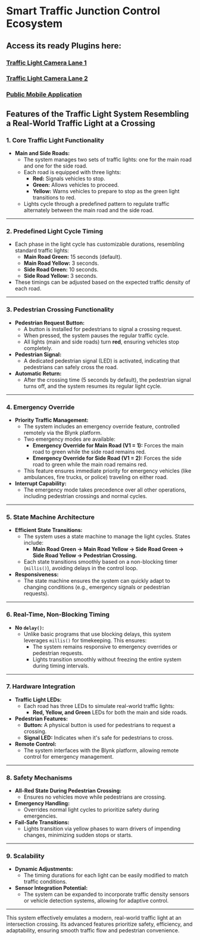 # Smart Traffic Junction Control Ecosystem

## Access its ready Plugins here: 

### [Traffic Light Camera Lane 1](https://sparkscratch-p.github.io/smart-traffic-junction/cam/V1)

### [Traffic Light Camera Lane 2](https://sparkscratch-p.github.io/smart-traffic-junction/cam/V2)

### [Public Mobile Application](https://sparkscratch-p.github.io/smart-traffic-junction/app/)

## Features of the Traffic Light System Resembling a Real-World Traffic Light at a Crossing

### **1. Core Traffic Light Functionality**
- **Main and Side Roads:**
  - The system manages two sets of traffic lights: one for the main road and one for the side road.
  - Each road is equipped with three lights:
    - **Red:** Signals vehicles to stop.
    - **Green:** Allows vehicles to proceed.
    - **Yellow:** Warns vehicles to prepare to stop as the green light transitions to red.
  - Lights cycle through a predefined pattern to regulate traffic alternately between the main road and the side road.

---

### **2. Predefined Light Cycle Timing**
- Each phase in the light cycle has customizable durations, resembling standard traffic lights:
  - **Main Road Green:** 15 seconds (default).
  - **Main Road Yellow:** 3 seconds.
  - **Side Road Green:** 10 seconds.
  - **Side Road Yellow:** 3 seconds.
- These timings can be adjusted based on the expected traffic density of each road.

---

### **3. Pedestrian Crossing Functionality**
- **Pedestrian Request Button:**
  - A button is installed for pedestrians to signal a crossing request.
  - When pressed, the system pauses the regular traffic cycle.
  - All lights (main and side roads) turn **red**, ensuring vehicles stop completely.
- **Pedestrian Signal:**
  - A dedicated pedestrian signal (LED) is activated, indicating that pedestrians can safely cross the road.
- **Automatic Return:**
  - After the crossing time (5 seconds by default), the pedestrian signal turns off, and the system resumes its regular light cycle.

---

### **4. Emergency Override**
- **Priority Traffic Management:**
  - The system includes an emergency override feature, controlled remotely via the Blynk platform.
  - Two emergency modes are available:
    - **Emergency Override for Main Road (V1 = 1):** Forces the main road to green while the side road remains red.
    - **Emergency Override for Side Road (V1 = 2):** Forces the side road to green while the main road remains red.
  - This feature ensures immediate priority for emergency vehicles (like ambulances, fire trucks, or police) traveling on either road.
- **Interrupt Capability:**
  - The emergency mode takes precedence over all other operations, including pedestrian crossings and normal cycles.

---

### **5. State Machine Architecture**
- **Efficient State Transitions:**
  - The system uses a state machine to manage the light cycles. States include:
    - **Main Road Green → Main Road Yellow → Side Road Green → Side Road Yellow → Pedestrian Crossing.**
  - Each state transitions smoothly based on a non-blocking timer (`millis()`), avoiding delays in the control loop.
- **Responsiveness:**
  - The state machine ensures the system can quickly adapt to changing conditions (e.g., emergency signals or pedestrian requests).

---

### **6. Real-Time, Non-Blocking Timing**
- **No `delay()`:**
  - Unlike basic programs that use blocking delays, this system leverages `millis()` for timekeeping. This ensures:
    - The system remains responsive to emergency overrides or pedestrian requests.
    - Lights transition smoothly without freezing the entire system during timing intervals.

---

### **7. Hardware Integration**
- **Traffic Light LEDs:**
  - Each road has three LEDs to simulate real-world traffic lights:
    - **Red, Yellow, and Green** LEDs for both the main and side roads.
- **Pedestrian Features:**
  - **Button:** A physical button is used for pedestrians to request a crossing.
  - **Signal LED:** Indicates when it's safe for pedestrians to cross.
- **Remote Control:**
  - The system interfaces with the Blynk platform, allowing remote control for emergency management.

---

### **8. Safety Mechanisms**
- **All-Red State During Pedestrian Crossing:**
  - Ensures no vehicles move while pedestrians are crossing.
- **Emergency Handling:**
  - Overrides normal light cycles to prioritize safety during emergencies.
- **Fail-Safe Transitions:**
  - Lights transition via yellow phases to warn drivers of impending changes, minimizing sudden stops or starts.

---

### **9. Scalability**
- **Dynamic Adjustments:**
  - The timing durations for each light can be easily modified to match traffic conditions.
- **Sensor Integration Potential:**
  - The system can be expanded to incorporate traffic density sensors or vehicle detection systems, allowing for adaptive control.

---

This system effectively emulates a modern, real-world traffic light at an intersection crossing. Its advanced features prioritize safety, efficiency, and adaptability, ensuring smooth traffic flow and pedestrian convenience.
